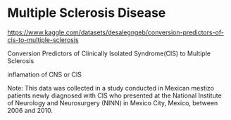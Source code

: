 # Multiple Sclerosis Disease

https://www.kaggle.com/datasets/desalegngeb/conversion-predictors-of-cis-to-multiple-sclerosis

Conversion Predictors of Clinically Isolated Syndrome(CIS) to Multiple Sclerosis
  
  inflamation of CNS or CIS

Note: This data was collected in a study conducted in Mexican mestizo patients newly diagnosed with CIS who presented at the National Institute of Neurology and Neurosurgery (NINN) in Mexico City, Mexico, between 2006 and 2010.
